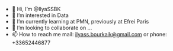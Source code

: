 - 👋 Hi, I’m @IlyaSSBK
- 👀 I’m interested in Data
- 🌱 I’m currently learning at PMN, previously at Efrei Paris
- 💞️ I’m looking to collaborate on ...
- 📫 How to reach me mail: ilyass.bourkaik@gmail.com or phone: +33652446877

<!---
IlyaSSBK/IlyaSSBK is a ✨ special ✨ repository because its `README.md` (this file) appears on your GitHub profile.
You can click the Preview link to take a look at your changes.
--->
